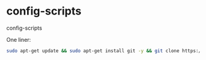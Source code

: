 # config-scripts
config-scripts


One liner:

```bash
sudo apt-get update && sudo apt-get install git -y && git clone https://github.com/John15321/config-scripts.git && cd ./config-scripts && python3 ./install.py --UI no
```

